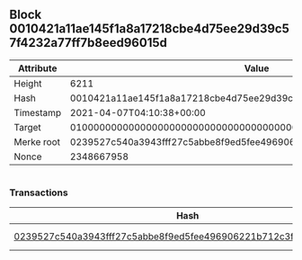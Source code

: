 ## Block 0010421a11ae145f1a8a17218cbe4d75ee29d39c57f4232a77ff7b8eed96015d

Attribute | Value
--- | ---
Height | 6211
Hash | 0010421a11ae145f1a8a17218cbe4d75ee29d39c57f4232a77ff7b8eed96015d
Timestamp | 2021-04-07T04:10:38+00:00
Target | 0100000000000000000000000000000000000000000000000000000000000000
Merke root | 0239527c540a3943fff27c5abbe8f9ed5fee496906221b712c3f3e41c274d76c
Nonce | 2348667958

```

```

### Transactions

Hash | Amount
--- | ---
[0239527c540a3943fff27c5abbe8f9ed5fee496906221b712c3f3e41c274d76c](0239527c540a3943fff27c5abbe8f9ed5fee496906221b712c3f3e41c274d76c.md) | 10.00000000 SKEPTI 
